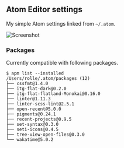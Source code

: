 ## Atom Editor settings

My simple Atom settings linked from `~/.atom`.

![Screenshot](https://dl.dropboxusercontent.com/u/18447700/Screenshot%202016-01-20%2009.48.34.png "Look how sexy I am.")

### Packages

Currently compatible with following packages.

````
$ apm list --installed
/Users/rolle/.atom/packages (12)
├── cssfmt@1.4.0
├── itg-flat-dark@0.2.0
├── itg-flat-flatland-Monokai@0.16.0
├── linter@1.11.3
├── linter-scss-lint@2.5.1
├── open-recent@5.0.0
├── pigments@0.24.1
├── recent-projects@0.9.5
├── set-syntax@0.3.0
├── seti-icons@0.4.5
├── tree-view-open-files@0.3.0
└── wakatime@5.0.2
````